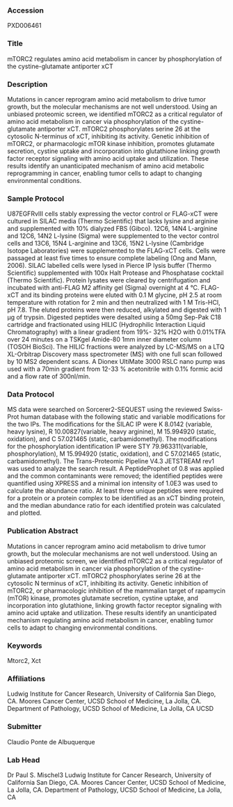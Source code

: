 ### Accession
PXD006461

### Title
mTORC2 regulates amino acid metabolism in cancer by phosphorylation of the cystine-glutamate antiporter xCT

### Description
Mutations in cancer reprogram amino acid metabolism to drive tumor growth, but the molecular mechanisms are not well understood. Using an unbiased proteomic screen, we identified mTORC2 as a critical regulator of amino acid metabolism in cancer via phosphorylation of the cystine-glutamate antiporter xCT. mTORC2 phosphorylates serine 26 at the cytosolic N-terminus of xCT, inhibiting its activity. Genetic inhibition of mTORC2, or pharmacologic mTOR kinase inhibition, promotes glutamate secretion, cystine uptake and incorporation into glutathione linking growth factor receptor signaling with amino acid uptake and utilization. These results identify an unanticipated mechanism of amino acid metabolic reprogramming in cancer, enabling tumor cells to adapt to changing environmental conditions.

### Sample Protocol
U87EGFRvIII cells stably expressing the vector control or FLAG-xCT were cultured in SILAC media (Thermo Scientific) that lacks lysine and arginine and supplemented with 10% dialyzed FBS (Gibco). 12C6, 14N4  L-arginine and 12C6, 14N2 L-lysine (Sigma) were supplemented to the vector control cells and 13C6, 15N4 L-arginine and 13C6, 15N2 L-lysine (Cambridge Isotope Laboratories) were supplemented to the FLAG-xCT cells. Cells were passaged at least five times to ensure complete labeling (Ong and Mann, 2006). SILAC labelled cells were lysed in Pierce IP lysis buffer (Thermo Scientific) supplemented with 100x Halt Protease and Phosphatase cocktail (Thermo Scientific). Protein lysates were cleared by centrifugation and incubated with anti-FLAG M2 affinity gel (Sigma) overnight at 4 °C. FLAG-xCT and its binding proteins were eluted with 0.1 M glycine, pH 2.5 at room temperature with rotation for 2 min and then neutralized with 1 M Tris-HCl, pH 7.8. The eluted proteins were then reduced, alkylated and digested with 1 μg of trypsin. Digested peptides were desalted using a 50mg Sep-Pak C18 cartridge and fractionated using HILIC (Hydrophilic Interaction Liquid Chromatography) with a linear gradient from 19%- 32% H2O with 0.01%TFA over 24 minutes on a TSKgel Amide-80 1mm inner diameter column (TOSOH BioSci). The HILIC fractions were analyzed by LC-MS/MS on a LTQ XL-Orbitrap Discovery mass spectrometer (MS) with one full scan followed by 10 MS2 dependent scans. A Dionex UltiMate 3000 RSLC nano pump was used with a 70min gradient from 12-33 % acetonitrile with 0.1% formic acid and a flow rate of 300nl/min.

### Data Protocol
MS data were searched on Sorcerer2-SEQUEST using the reviewed Swiss-Prot human database with the following static and variable modifications for the two IPs. The modifications for the SILAC IP were K 8.0142 (variable, heavy lysine), R 10.00827(variable, heavy arginine), M 15.994920 (static, oxidation), and C 57.021465 (static, carbamidomethyl). The modifications for the phosphorylation identification IP were STY 79.963311(variable, phosphorylation), M 15.994920 (static, oxidation), and C 57.021465 (static, carbamidomethyl). The Trans-Proteomic Pipeline V4.3 JETSTREAM rev1 was used to analyze the search result. A PeptideProphet of 0.8 was applied and the common contaminants were removed; the identified peptides were quantified using XPRESS and a minimal ion intensity of 1.0E3 was used to calculate the abundance ratio. At least three unique peptides were required for a protein or a protein complex to be identified as an xCT binding protein, and the median abundance ratio for each identified protein was calculated and plotted.

### Publication Abstract
Mutations in cancer reprogram amino acid metabolism to drive tumor growth, but the molecular mechanisms are not well understood. Using an unbiased proteomic screen, we identified mTORC2 as a critical regulator of amino acid metabolism in cancer via phosphorylation of the cystine-glutamate antiporter xCT. mTORC2 phosphorylates serine 26 at the cytosolic N terminus of xCT, inhibiting its activity. Genetic inhibition of mTORC2, or pharmacologic inhibition&#xa0;of the mammalian target of rapamycin (mTOR) kinase, promotes glutamate secretion, cystine uptake, and incorporation into glutathione, linking growth factor receptor signaling with amino acid uptake and utilization. These results identify an unanticipated mechanism regulating amino acid metabolism in cancer, enabling tumor cells to adapt to changing environmental conditions.

### Keywords
Mtorc2, Xct

### Affiliations
Ludwig Institute for Cancer Research, University of California San Diego, CA. Moores Cancer Center, UCSD School of Medicine, La Jolla, CA. Department of Pathology, UCSD School of Medicine, La Jolla, CA
UCSD

### Submitter
Claudio Ponte de Albuquerque

### Lab Head
Dr Paul S. Mischel3
Ludwig Institute for Cancer Research, University of California San Diego, CA. Moores Cancer Center, UCSD School of Medicine, La Jolla, CA. Department of Pathology, UCSD School of Medicine, La Jolla, CA


